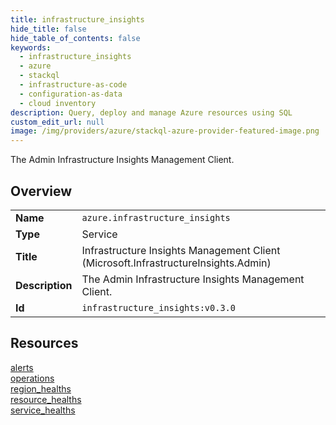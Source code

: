 ```yaml
---
title: infrastructure_insights
hide_title: false
hide_table_of_contents: false
keywords:
  - infrastructure_insights
  - azure
  - stackql
  - infrastructure-as-code
  - configuration-as-data
  - cloud inventory
description: Query, deploy and manage Azure resources using SQL
custom_edit_url: null
image: /img/providers/azure/stackql-azure-provider-featured-image.png
---
```

The Admin Infrastructure Insights Management Client.  
    

## Overview
<table><tbody>
<tr><td><b>Name</b></td><td><code>azure.infrastructure_insights</code></td></tr>
<tr><td><b>Type</b></td><td>Service</td></tr>
<tr><td><b>Title</b></td><td>Infrastructure Insights Management Client (Microsoft.InfrastructureInsights.Admin)</td></tr>
<tr><td><b>Description</b></td><td>The Admin Infrastructure Insights Management Client.</td></tr>
<tr><td><b>Id</b></td><td><code>infrastructure_insights:v0.3.0</code></td></tr>
</tbody></table>

## Resources
<div class="row">
<div class="providerDocColumn">
<a href="/providers/azure/infrastructure_insights/alerts/">alerts</a><br />
<a href="/providers/azure/infrastructure_insights/operations/">operations</a><br />
<a href="/providers/azure/infrastructure_insights/region_healths/">region_healths</a><br />
</div>
<div class="providerDocColumn">
<a href="/providers/azure/infrastructure_insights/resource_healths/">resource_healths</a><br />
<a href="/providers/azure/infrastructure_insights/service_healths/">service_healths</a><br />
</div>
</div>
